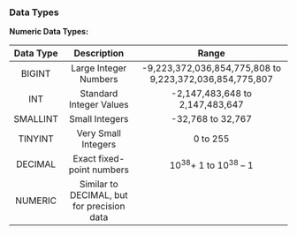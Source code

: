 
### Data Types

**Numeric Data Types:**

| Data Type |                Description                 |                          Range                          |
| :-------: | :----------------------------------------: | :-----------------------------------------------------: |
|  BIGINT   |           Large Integer Numbers            | -9,223,372,036,854,775,808 to 9,223,372,036,854,775,807 |
|    INT    |          Standard Integer Values           |             -2,147,483,648 to 2,147,483,647             |
| SMALLINT  |               Small Integers               |                    -32,768 to 32,767                    |
|  TINYINT  |            Very Small Integers             |                        0 to 255                         |
|  DECIMAL  |         Exact fixed-point numbers          |        10<sup>38</sup>+ 1 to 10<sup>38</sup> – 1        |
|  NUMERIC  | Similar to DECIMAL, but for precision data |                                                         |



